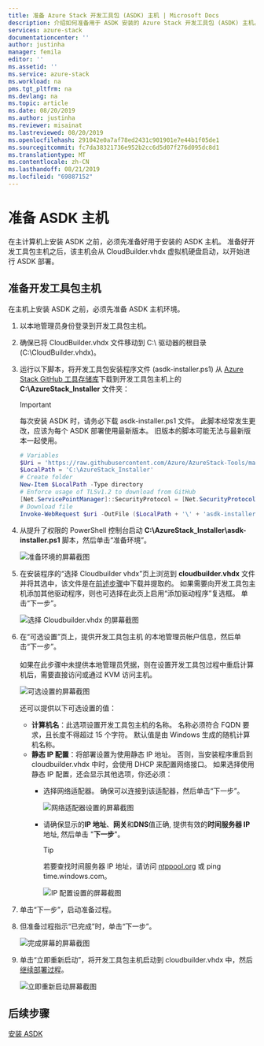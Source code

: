 ```yaml
---
title: 准备 Azure Stack 开发工具包 (ASDK) 主机 | Microsoft Docs
description: 介绍如何准备用于 ASDK 安装的 Azure Stack 开发工具包 (ASDK) 主机。
services: azure-stack
documentationcenter: ''
author: justinha
manager: femila
editor: ''
ms.assetid: ''
ms.service: azure-stack
ms.workload: na
pms.tgt_pltfrm: na
ms.devlang: na
ms.topic: article
ms.date: 08/20/2019
ms.author: justinha
ms.reviewer: misainat
ms.lastreviewed: 08/20/2019
ms.openlocfilehash: 291042e0a7af78ed2431c901901e7e44b1f05de1
ms.sourcegitcommit: fc7da38321736e952b2cc6d5d07f276d095dc8d1
ms.translationtype: MT
ms.contentlocale: zh-CN
ms.lasthandoff: 08/21/2019
ms.locfileid: "69887152"
---
```

# <a name="prepare-the-asdk-host-computer"></a>准备 ASDK 主机
在主计算机上安装 ASDK 之前，必须先准备好用于安装的 ASDK 主机。 准备好开发工具包主机之后，该主机会从 CloudBuilder.vhdx 虚拟机硬盘启动，以开始进行 ASDK 部署。

## <a name="prepare-the-development-kit-host-computer"></a>准备开发工具包主机
在主机上安装 ASDK 之前，必须先准备 ASDK 主机环境。
1. 以本地管理员身份登录到开发工具包主机。
2. 确保已将 CloudBuilder.vhdx 文件移动到 C:\ 驱动器的根目录 (C:\CloudBuilder.vhdx)。
3. 运行以下脚本，将开发工具包安装程序文件 (asdk-installer.ps1) 从 [Azure Stack GitHub 工具存储库](https://github.com/Azure/AzureStack-Tools)下载到开发工具包主机上的 **C:\AzureStack_Installer** 文件夹：

   > [!IMPORTANT]
   > 每次安装 ASDK 时，请务必下载 asdk-installer.ps1 文件。 此脚本经常发生更改，应该为每个 ASDK 部署使用最新版本。 旧版本的脚本可能无法与最新版本一起使用。

   ```powershell
   # Variables
   $Uri = 'https://raw.githubusercontent.com/Azure/AzureStack-Tools/master/Deployment/asdk-installer.ps1'
   $LocalPath = 'C:\AzureStack_Installer'
   # Create folder
   New-Item $LocalPath -Type directory
   # Enforce usage of TLSv1.2 to download from GitHub
   [Net.ServicePointManager]::SecurityProtocol = [Net.SecurityProtocolType]::Tls12
   # Download file
   Invoke-WebRequest $uri -OutFile ($LocalPath + '\' + 'asdk-installer.ps1')
   ```

4. 从提升了权限的 PowerShell 控制台启动 **C:\AzureStack_Installer\asdk-installer.ps1** 脚本，然后单击“准备环境”。

    ![准备环境的屏幕截图](media/asdk-prepare-host/1.PNG) 

5. 在安装程序的“选择 Cloudbuilder vhdx”页上浏览到 **cloudbuilder.vhdx** 文件并将其选中，该文件是在[前述步骤](asdk-download.md)中下载并提取的。 如果需要向开发工具包主机添加其他驱动程序，则也可选择在此页上启用“添加驱动程序”复选框。 单击“下一步”。  

    ![选择 Cloudbuilder.vhdx 的屏幕截图](media/asdk-prepare-host/2.PNG)

6. 在“可选设置”页上，提供开发工具包主机 的本地管理员帐户信息，然后单击“下一步”。<br><br>如果在此步骤中未提供本地管理员凭据，则在设置开发工具包过程中重启计算机后，需要直接访问或通过 KVM 访问主机。

   ![可选设置的屏幕截图](media/asdk-prepare-host/3.PNG)

    还可以提供以下可选设置的值：
    - **计算机名**：此选项设置开发工具包主机的名称。 名称必须符合 FQDN 要求，且长度不得超过 15 个字符。 默认值是由 Windows 生成的随机计算机名称。
    - **静态 IP 配置**：将部署设置为使用静态 IP 地址。 否则，当安装程序重启到 cloudbuilder.vhdx 中时，会使用 DHCP 来配置网络接口。 如果选择使用静态 IP 配置，还会显示其他选项，你还必须：
      - 选择网络适配器。 确保可以连接到该适配器，然后单击“下一步”。

        ![网络适配器设置的屏幕截图](media/asdk-prepare-host/step-four-network-adapter.png)

      - 请确保显示的**IP 地址**、**网关**和**DNS**值正确, 提供有效的**时间服务器 IP**地址, 然后单击 "**下一步**"。

        >[!TIP]
        >若要查找时间服务器 IP 地址，请访问 [ntppool.org](https://www.ntppool.org/) 或 ping time.windows.com。 

        ![IP 配置设置的屏幕截图](media/asdk-prepare-host/step-five-host-ip-config.png)

7. 单击“下一步”，启动准备过程。
8. 但准备过程指示“已完成”时，单击“下一步”。

    ![完成屏幕的屏幕截图](media/asdk-prepare-host/4.PNG)

9. 单击“立即重新启动”，将开发工具包主机启动到 cloudbuilder.vhdx 中，然后[继续部署过程](asdk-install.md)。

    ![立即重新启动屏幕截图](media/asdk-prepare-host/5.PNG)


## <a name="next-steps"></a>后续步骤
[安装 ASDK](asdk-install.md)

